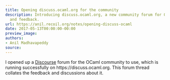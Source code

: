 ```yaml
---
title: Opening discuss.ocaml.org for the community
description: Introducing discuss.ocaml.org, a new community forum for OCaml discussion
  and feedback.
url: https://anil.recoil.org/notes/opening-discuss-ocaml
date: 2017-05-13T00:00:00-00:00
preview_image:
authors:
- Anil Madhavapeddy
source:
---
```


<p>I opened up a <a href="https://discourse.org">Discourse</a> forum for the OCaml community to use, which is running successfully on https://discuss.ocaml.org. This forum thread collates the feedback and discussions about it.</p>


